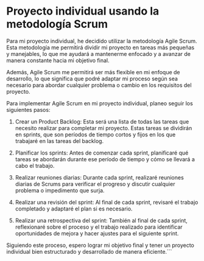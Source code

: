 # Proyecto individual usando la metodología Scrum

Para mi proyecto individual, he decidido utilizar la metodología Agile Scrum. Esta metodología me permitirá dividir mi proyecto en tareas más pequeñas y manejables, lo que me ayudará a mantenerme enfocado y a avanzar de manera constante hacia mi objetivo final.

Además, Agile Scrum me permitirá ser más flexible en mi enfoque de desarrollo, lo que significa que podré adaptar mi proceso según sea necesario para abordar cualquier problema o cambio en los requisitos del proyecto.

Para implementar Agile Scrum en mi proyecto individual, planeo seguir los siguientes pasos:

1. Crear un Product Backlog: Esta será una lista de todas las tareas que necesito realizar para completar mi proyecto. Estas tareas se dividirán en sprints, que son períodos de tiempo cortos y fijos en los que trabajaré en las tareas del backlog.

2. Planificar los sprints: Antes de comenzar cada sprint, planificaré qué tareas se abordarán durante ese período de tiempo y cómo se llevará a cabo el trabajo.

3. Realizar reuniones diarias: Durante cada sprint, realizaré reuniones diarias de Scrums para verificar el progreso y discutir cualquier problema o impedimento que surja.

4. Realizar una revisión del sprint: Al final de cada sprint, revisaré el trabajo completado y adaptaré el plan si es necesario.

5. Realizar una retrospectiva del sprint: También al final de cada sprint, reflexionaré sobre el proceso y el trabajo realizado para identificar oportunidades de mejora y hacer ajustes para el siguiente sprint.

Siguiendo este proceso, espero lograr mi objetivo final y tener un proyecto individual bien estructurado y desarrollado de manera eficiente.```
